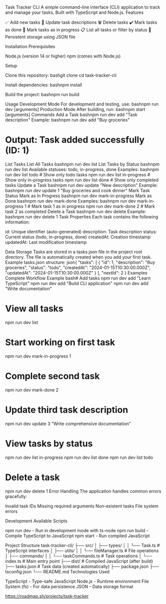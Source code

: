Task Tracker CLI
A simple command-line interface (CLI) application to track and manage your tasks. Built with TypeScript and Node.js.
Features

✅ Add new tasks
📝 Update task descriptions
🗑️ Delete tasks
✔️ Mark tasks as done
🔄 Mark tasks as in progress
📋 List all tasks or filter by status
💾 Persistent storage using JSON file

Installation
Prerequisites

Node.js (version 14 or higher)
npm (comes with Node.js)

Setup

Clone this repository:
bashgit clone <your-repo-url>
cd task-tracker-cli

Install dependencies:
bashnpm install

Build the project:
bashnpm run build


Usage
Development Mode
For development and testing, use:
bashnpm run dev <command> [arguments]
Production Mode
After building, run:
bashnpm start <command> [arguments]
Commands
Add a Task
bashnpm run dev add "Task description"
Example:
bashnpm run dev add "Buy groceries"
# Output: Task added successfully (ID: 1)
List Tasks
List All Tasks
bashnpm run dev list
List Tasks by Status
bashnpm run dev list <status>
Available statuses: todo, in-progress, done
Examples:
bashnpm run dev list todo          # Show only todo tasks
npm run dev list in-progress   # Show only in-progress tasks
npm run dev list done          # Show only completed tasks
Update a Task
bashnpm run dev update <id> "New description"
Example:
bashnpm run dev update 1 "Buy groceries and cook dinner"
Mark Task Status
Mark as In Progress
bashnpm run dev mark-in-progress <id>
Mark as Done
bashnpm run dev mark-done <id>
Examples:
bashnpm run dev mark-in-progress 1  # Mark task 1 as in progress
npm run dev mark-done 2         # Mark task 2 as completed
Delete a Task
bashnpm run dev delete <id>
Example:
bashnpm run dev delete 1
Task Properties
Each task contains the following information:

id: Unique identifier (auto-generated)
description: Task description
status: Current status (todo, in-progress, done)
createdAt: Creation timestamp
updatedAt: Last modification timestamp

Data Storage
Tasks are stored in a tasks.json file in the project root directory. The file is automatically created when you add your first task.
Example tasks.json structure:
json{
  "tasks": [
    {
      "id": 1,
      "description": "Buy groceries",
      "status": "todo",
      "createdAt": "2024-01-15T10:30:00.000Z",
      "updatedAt": "2024-01-15T10:30:00.000Z"
    }
  ],
  "nextId": 2
}
Examples
Complete Workflow Example
bash# Add tasks
npm run dev add "Learn TypeScript"
npm run dev add "Build CLI application"
npm run dev add "Write documentation"

# View all tasks
npm run dev list

# Start working on first task
npm run dev mark-in-progress 1

# Complete second task
npm run dev mark-done 2

# Update third task description
npm run dev update 3 "Write comprehensive documentation"

# View tasks by status
npm run dev list in-progress
npm run dev list done
npm run dev list todo

# Delete a task
npm run dev delete 1
Error Handling
The application handles common errors gracefully:

Invalid task IDs
Missing required arguments
Non-existent tasks
File system errors

Development
Available Scripts

npm run dev - Run in development mode with ts-node
npm run build - Compile TypeScript to JavaScript
npm start - Run compiled JavaScript

Project Structure
task-tracker-cli/
├── src/
│   ├── types/
│   │   └── Task.ts          # TypeScript interfaces
│   ├── utils/
│   │   └── fileManager.ts   # File operations
│   ├── commands/
│   │   └── taskCommands.ts  # Task operations
│   └── index.ts             # Main entry point
├── dist/                    # Compiled JavaScript (after build)
├── tasks.json              # Task data (created automatically)
├── package.json
├── tsconfig.json
└── README.md
Technologies Used

TypeScript - Type-safe JavaScript
Node.js - Runtime environment
File System (fs) - For data persistence
JSON - Data storage format


https://roadmap.sh/projects/task-tracker